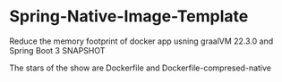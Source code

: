 # Spring-Native-Image-Template

Reduce the memory footprint of docker app usning graalVM 22.3.0 and Spring Boot 3 SNAPSHOT

The stars of the show are Dockerfile and Dockerfile-compresed-native
